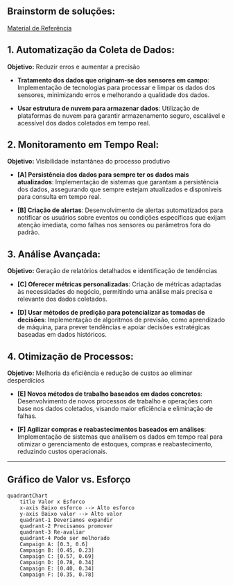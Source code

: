 
## Brainstorm de soluções:

[Material de Referência](https://cainaantunes.notion.site/Engenharia-de-Software-7e6ce48beeb348909e40460158c29e91)

## 1. Automatização da Coleta de Dados:
**Objetivo:** Reduzir erros e aumentar a precisão

- **Tratamento dos dados que originam-se dos sensores em campo**: Implementação de tecnologias para processar e limpar os dados dos sensores, minimizando erros e melhorando a qualidade dos dados.
  
- **Usar estrutura de nuvem para armazenar dados**: Utilização de plataformas de nuvem para garantir armazenamento seguro, escalável e acessível dos dados coletados em tempo real.

## 2. Monitoramento em Tempo Real:
**Objetivo:** Visibilidade instantânea do processo produtivo

- **[A] Persistência dos dados para sempre ter os dados mais atualizados**: Implementação de sistemas que garantam a persistência dos dados, assegurando que sempre estejam atualizados e disponíveis para consulta em tempo real.
  
- **[B] Criação de alertas**: Desenvolvimento de alertas automatizados para notificar os usuários sobre eventos ou condições específicas que exijam atenção imediata, como falhas nos sensores ou parâmetros fora do padrão.

## 3. Análise Avançada:
**Objetivo:** Geração de relatórios detalhados e identificação de tendências

- **[C] Oferecer métricas personalizadas**: Criação de métricas adaptadas às necessidades do negócio, permitindo uma análise mais precisa e relevante dos dados coletados.
  
- **[D] Usar métodos de predição para potencializar as tomadas de decisões**: Implementação de algoritmos de previsão, como aprendizado de máquina, para prever tendências e apoiar decisões estratégicas baseadas em dados históricos.

## 4. Otimização de Processos:
**Objetivo:** Melhoria da eficiência e redução de custos ao eliminar desperdícios

- **[E] Novos métodos de trabalho baseados em dados concretos**: Desenvolvimento de novos processos de trabalho e operações com base nos dados coletados, visando maior eficiência e eliminação de falhas.
  
- **[F] Agilizar compras e reabastecimentos baseados em análises**: Implementação de sistemas que analisem os dados em tempo real para otimizar o gerenciamento de estoques, compras e reabastecimento, reduzindo custos operacionais.

---

## Gráfico de Valor vs. Esforço

```mermaid
quadrantChart
    title Valor x Esforco
    x-axis Baixo esforco --> Alto esforco
    y-axis Baixo valor --> Alto valor
    quadrant-1 Deveriamos expandir
    quadrant-2 Precisamos promover
    quadrant-3 Re-avaliar
    quadrant-4 Pode ser melhorado
    Campaign A: [0.3, 0.6]
    Campaign B: [0.45, 0.23]
    Campaign C: [0.57, 0.69]
    Campaign D: [0.78, 0.34]
    Campaign E: [0.40, 0.34]
    Campaign F: [0.35, 0.78]
    
```
